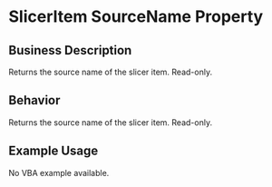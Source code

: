 # SlicerItem SourceName Property

## Business Description
Returns the source name of the slicer item. Read-only.

## Behavior
Returns the source name of the slicer item. Read-only.

## Example Usage
No VBA example available.